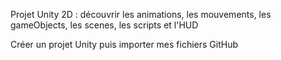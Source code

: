 Projet Unity 2D : découvrir les animations, les mouvements, les gameObjects, les scenes, les scripts et l'HUD

Créer un projet Unity puis importer mes fichiers GitHub
